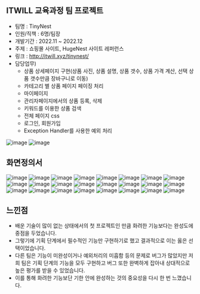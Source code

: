 ## ITWILL 교육과정 팀 프로젝트
- 팀명 : TinyNest
- 인원/직책 : 6명/팀장
- 개발기간 : 2022.11 ~ 2022.12
- 주제 : 쇼핑몰 사이트, HugeNest 사이트 레퍼런스
- 링크 : http://itwill.xyz/tinynest/
- 담당업무)
  - 상품 상세페이지 구현(상품 사진, 상품 설명, 상품 갯수, 상품 가격 계산, 선택 상품 갯수만큼 장바구니로 이동)
  - 카테고리 별 상품 페이지 페이징 처리
  - 마이페이지
  - 관리자페이지에서의 상품 등록, 삭제
  - 키워드를 이용한 상품 검색
  - 전체 페이지 css
  - 로그인, 회원가입
  - Exception Handler를 사용한 예외 처리

![image](https://github.com/mu-aa/TinyNest/assets/122263555/a44ea141-7f24-401d-95f2-036dcd8703be)
![image](https://github.com/mu-aa/TinyNest/assets/122263555/f2f9280a-0250-416a-8dc1-4df2e93f68f7)

## 화면정의서
![image](https://github.com/mu-aa/TinyNest/assets/122263555/ca0c63cc-2724-46f9-b998-39da841400f4)
![image](https://github.com/mu-aa/TinyNest/assets/122263555/3f61b160-a5b1-47b2-a915-7ae2db4dd44e)
![image](https://github.com/mu-aa/TinyNest/assets/122263555/d092b8dd-0971-4d36-bfa2-b32f95601e24)
![image](https://github.com/mu-aa/TinyNest/assets/122263555/ef81093e-8804-4828-9f63-49ea16796088)
![image](https://github.com/mu-aa/TinyNest/assets/122263555/fd6d3300-a582-4b34-8295-ce92bb803a01)
![image](https://github.com/mu-aa/TinyNest/assets/122263555/f99ff9df-b1ad-4b08-86ab-da961fb73280)
![image](https://github.com/mu-aa/TinyNest/assets/122263555/dad2af19-6550-4d8f-a0ca-4795ca60328b)
![image](https://github.com/mu-aa/TinyNest/assets/122263555/8078b2e4-ed81-4e28-9c88-355e8c0f71ab)
![image](https://github.com/mu-aa/TinyNest/assets/122263555/0830cc40-ce3d-49de-856b-1c1c757f74cc)
![image](https://github.com/mu-aa/TinyNest/assets/122263555/3ac08ad0-2cff-41c6-9a30-6838df184e2e)
![image](https://github.com/mu-aa/TinyNest/assets/122263555/ae60a506-79a0-4239-8366-b82e8d9397d0)
![image](https://github.com/mu-aa/TinyNest/assets/122263555/b6730ae9-e606-4c97-988c-3a19b34ac211)
![image](https://github.com/mu-aa/TinyNest/assets/122263555/af94bb97-867b-4ef9-8f22-354312521aa1)
![image](https://github.com/mu-aa/TinyNest/assets/122263555/9a3a8ea7-ce42-424b-bca8-8094ba438d24)
![image](https://github.com/mu-aa/TinyNest/assets/122263555/d8a584d0-2556-4b28-8d05-4a1a9eb281de)
![image](https://github.com/mu-aa/TinyNest/assets/122263555/eda736ce-79dc-4074-b6b1-0c3c88c83075)
![image](https://github.com/mu-aa/TinyNest/assets/122263555/bb11096b-9062-49c3-ba48-a503ae145523)
![image](https://github.com/mu-aa/TinyNest/assets/122263555/0e77b575-5b23-475b-b78e-21bae29a41d3)
![image](https://github.com/mu-aa/TinyNest/assets/122263555/a50ceed8-d62d-460b-8d89-ad2a6fcf2088)
![image](https://github.com/mu-aa/TinyNest/assets/122263555/b941f60f-b102-4c36-8b9a-d185916065d6)
![image](https://github.com/mu-aa/TinyNest/assets/122263555/e8573db2-db6a-4c1a-b001-aa98717faa19)
![image](https://github.com/mu-aa/TinyNest/assets/122263555/d920f44d-3eb7-4140-bbf1-9d444bcbf873)
![image](https://github.com/mu-aa/TinyNest/assets/122263555/fa7f65b6-2cd0-4be2-baae-739d3d836e7c)
![image](https://github.com/mu-aa/TinyNest/assets/122263555/6c5a1e9e-66f2-4563-8153-b0ff02666e10)

## 느낀점
 -  배운 기술이 많이 없는 상태에서의 첫 프로젝트인 만큼 화려한 기능보다는 완성도에 중점을 두었습니다.
 - 그렇기에 기획 단계에서 필수적인 기능만 구현하기로 했고 결과적으로 이는 옳은 선택이었습니다.
 - 다른 팀은 기능이 미완성이거나 예외처리의 미흡함 등의 문제로 버그가 많았지만 저희 팀은 기획 단계의 기능을 모두 구현하고 버그 또한 완벽하게 잡아내 상대적으로 높은 평가를 받을 수 있었습니다.
 - 이를 통해 화려한 기능보단 기한 안에 완성하는 것의 중요성을 다시 한 번 느꼈습니다.
